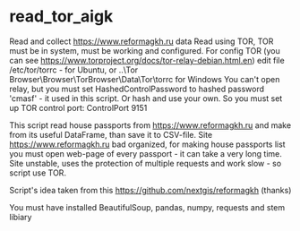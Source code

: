 # read_tor_aigk

Read and collect https://www.reformagkh.ru data
Read using TOR, TOR must be in system, must be working and configured.
For config TOR (you can see https://www.torproject.org/docs/tor-relay-debian.html.en) edit file /etc/tor/torrc - for Ubuntu, 
or ..\Tor Browser\Browser\TorBrowser\Data\Tor\torrc for Windows
You can't open relay, but you must set HashedControlPassword to hashed password 'cmasf' - it used in this script. 
Or hash and use your own.
So you must set up TOR control port: ControlPort 9151

This script read house passports from https://www.reformagkh.ru and make from its useful DataFrame, than save it to CSV-file.
Site https://www.reformagkh.ru bad organized, for making house passports list you must open web-page of every passport - it can take a very long time.
Site unstable, uses the protection of multiple requests and work slow - so script use TOR.

Script's idea taken from this https://github.com/nextgis/reformagkh (thanks)

You must have installed BeautifulSoup, pandas, numpy, requests and stem libiary

